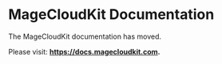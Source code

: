 # MageCloudKit Documentation

The MageCloudKit documentation has moved.

Please visit: **https://docs.magecloudkit.com.**
